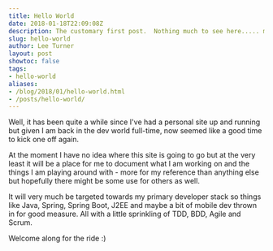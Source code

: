 ```yaml
---
title: Hello World
date: 2018-01-18T22:09:08Z
description: The customary first post.  Nothing much to see here..... move along :)
slug: hello-world
author: Lee Turner
layout: post
showtoc: false
tags:
- hello-world
aliases:
- /blog/2018/01/hello-world.html
- /posts/hello-world/
---     
```


Well, it has been quite a while since I've had a personal site up and running but given I am back in the dev world full-time, now seemed like a good time to kick one off again.

At the moment I have no idea where this site is going to go but at the very least it will be a place for me to document what I am working on and the things I am playing around with - more for my reference than anything else but hopefully there might be some use for others as well.  

It will very much be targeted towards my primary developer stack so things like Java, Spring, Spring Boot, J2EE and maybe a bit of mobile dev thrown in for good measure.  All with a little sprinkling of TDD, BDD, Agile and Scrum.

Welcome along for the ride :)

